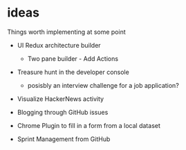 # ideas
Things worth implementing at some point

* UI Redux architecture builder
  * Two pane builder - Add Actions 

* Treasure hunt in the developer console
  * posisbly an interview challenge for a job application?

* Visualize HackerNews activity
* Blogging through GitHub issues
* Chrome Plugin to fill in a form from a local dataset
 
* Sprint Management from GitHub
